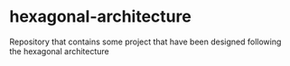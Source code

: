 # hexagonal-architecture
Repository that contains some project that have been designed following the hexagonal architecture
